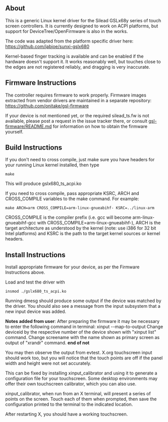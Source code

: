 About
-----

This is a generic Linux kernel driver for the Silead GSLx68y
series of touch screen controllers.
It is currently designed to work on ACPI platforms, but
support for DeviceTree/OpenFirmware is also in the works.

The code was adapted from the platform specific driver here:
https://github.com/jabjoe/sunxi-gslx680

Kernel-based finger tracking is available and can be enabled if
the hardware doesn't support it. It works reasonably well,
but touches close to the edges are not registered reliably,
and dragging is very inaccurate.


Firmware Instructions
---------------------

The controller requires firmware to work properly. Firmware
images extracted from vendor drivers are maintained in a separate
repository: https://github.com/onitake/gsl-firmware

If your device is not mentioned yet, or the required silead_ts.fw
is not available, please post a request in the issue tracker there,
or consult [gsl-firmware/README.md](https://github.com/onitake/gsl-firmware/blob/master/README.md)
for information on how to obtain the firmware yourself.


Build Instructions
------------------

If you don't need to cross compile, just make sure you have headers
for your running Linux kernel installed, then type

    make

This will produce gslx680_ts_acpi.ko

If you need to cross compile, pass appropriate KSRC, ARCH and
CROSS_COMPILE variables to the make command. For example:

    make ARCH=arm CROSS_COMPILE=arm-linux-gnueabihf- KSRC=../linux-arm

CROSS_COMPILE is the compiler prefix (i.e. gcc will become
arm-linux-gnueabihf-gcc with CROSS_COMPILE=arm-linux-gnueabihf-), ARCH
is the target architecture as understood by the kernel (note: use i386
for 32 bit Intel platforms) and KSRC is the path to the target
kernel sources or kernel headers.


Install Instructions
--------------------

Install appropriate firmware for your device, as per the Firmware
Instructions above.

Load and test the driver with

    insmod ./gslx680_ts_acpi.ko

Running dmesg should produce some output if the device was matched
by the driver. You should also see a message from the input
subsystem that a new input device was added.

**Notes added from user**: After preparing the firmware it may be necessary
to enter the following command in terminal:
        xinput --map-to-output <deviceid> <screenname>
Change deviceid by the respective number of the device shown with 
"xinput list" command. Change screename with the name shown
as primary screen as output of "xrandr" command.
**end of not** 

You may then observe the output from evtest. X.org touchscreen input
should work too, but you will notice that the touch points are
off if the panel width and height were not set accurately.

This can be fixed by installing xinput_calibrator and using it to
generate a configuration file for your touchscreen. Some desktop
environments may offer their own touchscreen calibrator,
which you can also use.

xinput_calibrator, when run from an X terminal,  will present a
series of points on the screen. Touch each of them when prompted,
then save the configuration printed to the terminal to the
indicated location.

After restarting X, you should have a working touchscreen.
